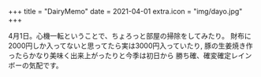 +++
title = "DairyMemo"
date = 2021-04-01
extra.icon = "img/dayo.jpg"
+++

4月1日。心機一転ということで、ちょろっと部屋の掃除をしてみたり。
財布に2000円しか入ってないと思ってたら実は3000円入っていたり,
豚の生姜焼き作ったらかなり美味く出来上がったりと今季は初日から
勝ち確、確変確定レインボーの気配です。

